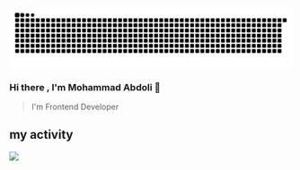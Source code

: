 <img align="center" src="https://raw.githubusercontent.com/imrrobat/imrrobat/d1b244e170d2b75fdda3efd499eaaf163f7a617c/images/github-contribution-grid-snake.svg" />

### Hi there , I'm Mohammad Abdoli 👋
>I'm Frontend Developer

## my activity
<img src="https://github-readme-stats.vercel.app/api?username=Mohammadabdolii&show_icons=true&theme=radical" />
